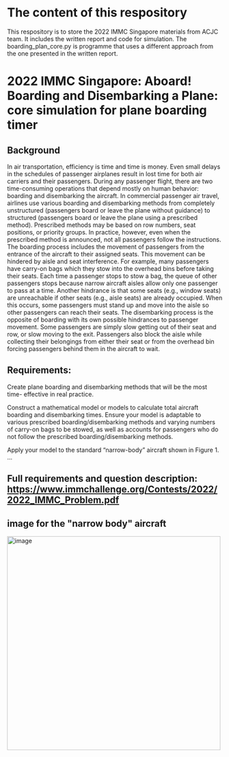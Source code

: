 # The content of this respository

This respository is to store the 2022 IMMC Singapore materials from ACJC team. It includes the written report and code for simulation. The boarding_plan_core.py is programme that uses a different approach from the one presented in the written report.

# 2022 IMMC Singapore: Aboard! Boarding and Disembarking a Plane: core simulation for plane boarding timer
## Background
In air transportation, efficiency is time and time is money. Even small delays in the schedules
of passenger airplanes result in lost time for both air carriers and their passengers. During any
passenger flight, there are two time-consuming operations that depend mostly on human
behavior: boarding and disembarking the aircraft.
In commercial passenger air travel, airlines use various boarding and disembarking methods
from completely unstructured (passengers board or leave the plane without guidance) to
structured (passengers board or leave the plane using a prescribed method). Prescribed
methods may be based on row numbers, seat positions, or priority groups. In practice,
however, even when the prescribed method is announced, not all passengers follow the
instructions.
The boarding process includes the movement of passengers from the entrance of the aircraft
to their assigned seats. This movement can be hindered by aisle and seat interference. For
example, many passengers have carry-on bags which they stow into the overhead bins
before taking their seats. Each time a passenger stops to stow a bag, the queue of other
passengers stops because narrow aircraft aisles allow only one passenger to pass at a time.
Another hindrance is that some seats (e.g., window seats) are unreachable if other seats (e.g.,
aisle seats) are already occupied. When this occurs, some passengers must stand up and move
into the aisle so other passengers can reach their seats.
The disembarking process is the opposite of boarding with its own possible hindrances to
passenger movement. Some passengers are simply slow getting out of their seat and row, or
slow moving to the exit. Passengers also block the aisle while collecting their belongings
from either their seat or from the overhead bin forcing passengers behind them in the aircraft
to wait.

## Requirements:

Create plane boarding and disembarking methods that will be the most time-
effective in real practice.

Construct a mathematical model or models to calculate total aircraft boarding and
disembarking times. Ensure your model is adaptable to various prescribed
boarding/disembarking methods and varying numbers of carry-on bags to be stowed, as well
as accounts for passengers who do not follow the prescribed boarding/disembarking methods.

Apply your model to the standard “narrow-body” aircraft shown in Figure 1.
...
## Full requirements and question description: https://www.immchallenge.org/Contests/2022/2022_IMMC_Problem.pdf
## image for the "narrow body" aircraft
<img width="499" alt="image" src="https://github.com/CYX22222003/plane_boarding_timer_core/assets/138369841/ac395fac-5ba6-4209-bf46-cd2efb04e625">
